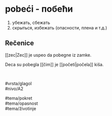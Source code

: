 # pobeći - побећи

1. убежать, сбежать  
2. скрыться, избежать (опасности, плена и т.д.)

## Rečenice

[[zec|Zec]] je uspeo da pobegne iz zamke.

Deca su pobegla [[čim]] je [[početi|počela]] kiša.

<br>

#vrsta/glagol  
#nivo/A2  

#tema/pokret  
#tema/opasnost  
#tema/životinje  
